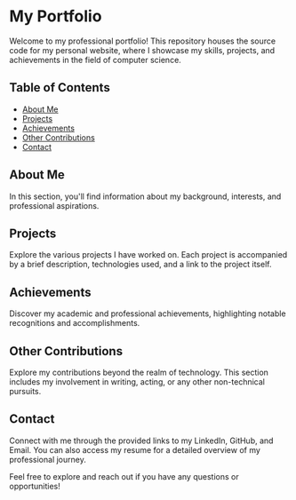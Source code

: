 # My Portfolio

Welcome to my professional portfolio! This repository houses the source code for my personal website, where I showcase my skills, projects, and achievements in the field of computer science.

## Table of Contents
- [About Me](#about-me)
- [Projects](#projects)
- [Achievements](#achievements)
- [Other Contributions](#other-contributions)
- [Contact](#contact)

## About Me
In this section, you'll find information about my background, interests, and professional aspirations.

## Projects
Explore the various projects I have worked on. Each project is accompanied by a brief description, technologies used, and a link to the project itself.

## Achievements
Discover my academic and professional achievements, highlighting notable recognitions and accomplishments.

## Other Contributions
Explore my contributions beyond the realm of technology. This section includes my involvement in writing, acting, or any other non-technical pursuits.

## Contact
Connect with me through the provided links to my LinkedIn, GitHub, and Email. You can also access my resume for a detailed overview of my professional journey.

Feel free to explore and reach out if you have any questions or opportunities!